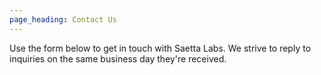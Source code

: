 ```yaml
---
page_heading: Contact Us
---
```

Use the form below to get in touch with Saetta Labs. We strive to reply to inquiries on the same business day they're received.
